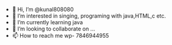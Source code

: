 - 👋 Hi, I’m @kunal808080
- 👀 I’m interested in singing, programing with java,HTML,c etc.
- 🌱 I’m currently learning java
- 💞️ I’m looking to collaborate on ...
- 📫 How to reach me wp- 7846944955

<!---
kunal808080/kunal808080 is a ✨ special ✨ repository because its `README.md` (this file) appears on your GitHub profile.
You can click the Preview link to take a look at your changes.
--->
